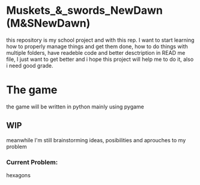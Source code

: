 # Muskets_&_swords_NewDawn (M&SNewDawn)
this repository is my school project and with this rep. I want to start learning how to properly manage things and get them done, how to do things with multiple folders, have readeble code and better desctription in READ me file, I just want to get better and i hope this project will help me to do it, also i need good grade.

# The game
the game will be written in python mainly using pygame
## WIP
meanwhile I'm still brainstorming ideas, posibilities and aprouches to my problem
### Current Problem:
hexagons

